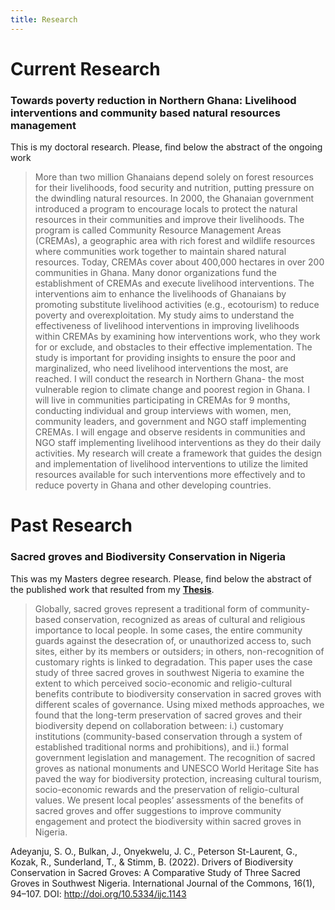 ```yaml
---
title: Research
---
```



<h1> Current Research </h1>
<h3> Towards poverty reduction in Northern Ghana: Livelihood interventions and community based natural resources management </h3>
    
This is my doctoral research. Please, find below the abstract of the ongoing work
 
 <blockquote> 
    More than two million Ghanaians depend solely on forest resources for their livelihoods, food security and nutrition,
putting pressure on the dwindling natural resources. In 2000, the Ghanaian government introduced a program to
encourage locals to protect the natural resources in their communities and improve their livelihoods. The program is
called Community Resource Management Areas (CREMAs), a geographic area with rich forest and wildlife resources
where communities work together to maintain shared natural resources. Today, CREMAs cover about 400,000 hectares
in over 200 communities in Ghana. Many donor organizations fund the establishment of CREMAs and execute
livelihood interventions. The interventions aim to enhance the livelihoods of Ghanaians by promoting substitute
livelihood activities (e.g., ecotourism) to reduce poverty and overexploitation. My study aims to understand the
effectiveness of livelihood interventions in improving livelihoods within CREMAs by examining how interventions work,
who they work for or exclude, and obstacles to their effective implementation. The study is important for providing
insights to ensure the poor and marginalized, who need livelihood interventions the most, are reached. I will conduct the
research in Northern Ghana- the most vulnerable region to climate change and poorest region in Ghana. I will live in
communities participating in CREMAs for 9 months, conducting individual and group interviews with women, men,
community leaders, and government and NGO staff implementing CREMAs. I will engage and observe residents in
communities and NGO staff implementing livelihood interventions as they do their daily activities. My research will
create a framework that guides the design and implementation of livelihood interventions to utilize the limited resources
available for such interventions more effectively and to reduce poverty in Ghana and other developing countries.
</blockquote>

# Past Research
<h3> Sacred groves and Biodiversity Conservation in Nigeria </h3> 
    
This was my Masters degree research. Please, find below the abstract of the published work that resulted from my  <a href="https://dx.doi.org/10.14288/1.0389686=" target="blank"> **Thesis**</a>.

<blockquote> 
    Globally, sacred groves represent a traditional form of community-based conservation, recognized as areas of cultural and religious importance to local people. In some cases, the entire community guards against the desecration of, or unauthorized access to, such sites, either by its members or outsiders; in others, non-recognition of customary rights is linked to degradation. This paper uses the case study of three sacred groves in southwest Nigeria to examine the extent to which perceived socio-economic and religio-cultural benefits contribute to biodiversity conservation in sacred groves with different scales of governance. Using mixed methods approaches, we found that the long-term preservation of sacred groves and their biodiversity depend on collaboration between: i.) customary institutions (community-based conservation through a system of established traditional norms and prohibitions), and ii.) formal government legislation and management. The recognition of sacred groves as national monuments and UNESCO World Heritage Site has paved the way for biodiversity protection, increasing cultural tourism, socio-economic rewards and the preservation of religio-cultural values. We present local peoples’ assessments of the benefits of sacred groves and offer suggestions to improve community engagement and protect the biodiversity within sacred groves in Nigeria.
</blockquote>

Adeyanju, S. O., Bulkan, J., Onyekwelu, J. C., Peterson St-Laurent, G., Kozak, R., Sunderland, T., & Stimm, B. (2022). Drivers of Biodiversity Conservation in Sacred Groves: A Comparative Study of Three Sacred Groves in Southwest Nigeria. International Journal of the Commons, 16(1), 94–107. DOI: http://doi.org/10.5334/ijc.1143 
